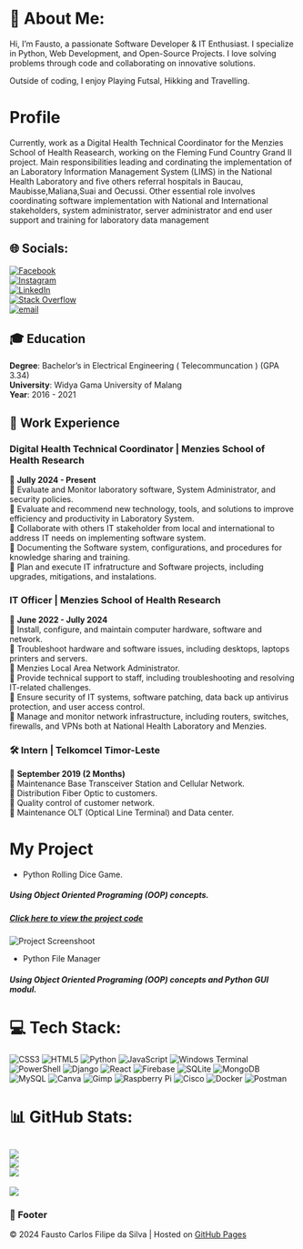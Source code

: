 # 💫 About Me:
Hi, I’m Fausto, a passionate Software Developer & IT Enthusiast. I specialize in Python, Web Development, and Open-Source Projects.
I love solving problems through code and collaborating on innovative solutions.

Outside of coding, I enjoy Playing Futsal, Hikking and Travelling.

# Profile
Currently, work as a Digital Health Technical Coordinator for the Menzies School of Health Reasearch, working on the Fleming Fund Country Grand II project. Main responsibilities leading and cordinating the implementation of an Laboratory Information Management System (LIMS) in the National
Health Laboratory and five others referral hospitals in Baucau, Maubisse,Maliana,Suai and Oecussi. Other essential role involves coordinating software implementation with National and International stakeholders, system administrator, server administrator and end user support and training for laboratory data management

## 🌐 Socials:
[![Facebook](https://img.shields.io/badge/Facebook-%231877F2.svg?logo=Facebook&logoColor=white)](https://facebook.com/FaustoAgau)<br/> [![Instagram](https://img.shields.io/badge/Instagram-%23E4405F.svg?logo=Instagram&logoColor=white)](https://instagram.com/fausto_agau) <br/>[![LinkedIn](https://img.shields.io/badge/LinkedIn-%230077B5.svg?logo=linkedin&logoColor=white)](https://linkedin.com/in/FaustoCarlosFilipedaSilva) <br/>[![Stack Overflow](https://img.shields.io/badge/-Stackoverflow-FE7A16?logo=stack-overflow&logoColor=white)](https://stackoverflow.com/users/10894568)<br/> [![email](https://img.shields.io/badge/Email-D14836?logo=gmail&logoColor=white)](mailto:faustodasilva16@gmail.com) 


## 🎓 Education
**Degree**: Bachelor’s in Electrical Engineering ( Telecommuncation ) (GPA 3.34)  
**University**: Widya Gama University of Malang  
**Year**: 2016 - 2021  

## 💼 Work Experience

### Digital Health Technical Coordinator | Menzies School of Health Research
📅 **Jully 2024 - Present**  
🔹 Evaluate and Monitor laboratory software, System Administrator, and security policies.  
🔹 Evaluate and recommend new technology, tools, and solutions to improve efficiency and productivity in Laboratory System.<br/>
🔹 Collaborate with others IT stakeholder from local and international to address IT needs on implementing software system.<br/>
🔹 Documenting the Software system, configurations, and procedures for knowledge sharing and training.<br/>
🔹 Plan and execute IT infratructure and Software projects, including upgrades, mitigations, and instalations.<br/>

### IT Officer | Menzies School of Health Research
📅 **June 2022 - Jully 2024**  
 🔹 Install, configure, and maintain computer hardware, software and network.<br/>
 🔹 Troubleshoot hardware and software issues, including desktops, laptops printers and servers.<br/>
 🔹 Menzies Local Area Network Administrator.<br/>
 🔹 Provide technical support to staff, including troubleshooting and resolving IT-related challenges.<br/>
 🔹 Ensure security of IT systems, software patching, data back up antivirus protection, and user access control.<br/>
 🔹 Manage and monitor network infrastructure, including routers, switches, firewalls, and VPNs both at National Health Laboratory and Menzies.<br/>


### 🛠️ Intern | Telkomcel Timor-Leste  
📅 **September 2019 (2 Months)** <br/>
🔹 Maintenance Base Transceiver Station and Cellular Network.<br/>
🔹 Distribution Fiber Optic to customers.<br/>
🔹 Quality control of customer network.<br/>
🔹 Maintenance OLT (Optical Line Terminal) and Data center.<br/>


# My Project 
* Python Rolling Dice Game.
##### Using Object Oriented Programing (OOP) concepts.
##### [Click here to view the project code](https://github.com/FaustoAgau68/Python-Project/blob/main/dice_rolling_game.py)
![Project Screenshoot](https://github.com/user-attachments/assets/3e24aac2-3d11-4f31-9b7e-5c2d71dae4ad)

* Python File Manager
##### Using Object Oriented Programing (OOP) concepts and Python GUI modul.



# 💻 Tech Stack:
![CSS3](https://img.shields.io/badge/css3-%231572B6.svg?style=for-the-badge&logo=css3&logoColor=white) ![HTML5](https://img.shields.io/badge/html5-%23E34F26.svg?style=for-the-badge&logo=html5&logoColor=white) ![Python](https://img.shields.io/badge/python-3670A0?style=for-the-badge&logo=python&logoColor=ffdd54) ![JavaScript](https://img.shields.io/badge/javascript-%23323330.svg?style=for-the-badge&logo=javascript&logoColor=%23F7DF1E) ![Windows Terminal](https://img.shields.io/badge/Windows%20Terminal-%234D4D4D.svg?style=for-the-badge&logo=windows-terminal&logoColor=white) ![PowerShell](https://img.shields.io/badge/PowerShell-%235391FE.svg?style=for-the-badge&logo=powershell&logoColor=white) ![Django](https://img.shields.io/badge/django-%23092E20.svg?style=for-the-badge&logo=django&logoColor=white) ![React](https://img.shields.io/badge/react-%2320232a.svg?style=for-the-badge&logo=react&logoColor=%2361DAFB) ![Firebase](https://img.shields.io/badge/firebase-a08021?style=for-the-badge&logo=firebase&logoColor=ffcd34) ![SQLite](https://img.shields.io/badge/sqlite-%2307405e.svg?style=for-the-badge&logo=sqlite&logoColor=white) ![MongoDB](https://img.shields.io/badge/MongoDB-%234ea94b.svg?style=for-the-badge&logo=mongodb&logoColor=white) ![MySQL](https://img.shields.io/badge/mysql-4479A1.svg?style=for-the-badge&logo=mysql&logoColor=white) ![Canva](https://img.shields.io/badge/Canva-%2300C4CC.svg?style=for-the-badge&logo=Canva&logoColor=white) ![Gimp](https://img.shields.io/badge/Gimp-657D8B?style=for-the-badge&logo=gimp&logoColor=FFFFFF) ![Raspberry Pi](https://img.shields.io/badge/-Raspberry_Pi-C51A4A?style=for-the-badge&logo=Raspberry-Pi) ![Cisco](https://img.shields.io/badge/cisco-%23049fd9.svg?style=for-the-badge&logo=cisco&logoColor=black) ![Docker](https://img.shields.io/badge/docker-%230db7ed.svg?style=for-the-badge&logo=docker&logoColor=white) ![Postman](https://img.shields.io/badge/Postman-FF6C37?style=for-the-badge&logo=postman&logoColor=white)
# 📊 GitHub Stats:
![](https://github-readme-stats.vercel.app/api?username=FaustoAgau68&theme=dark&hide_border=false&include_all_commits=false&count_private=false)<br/>
![](https://github-readme-streak-stats.herokuapp.com/?user=FaustoAgau68&theme=dark&hide_border=false)<br/>
![](https://github-readme-stats.vercel.app/api/top-langs/?username=FaustoAgau68&theme=dark&hide_border=false&include_all_commits=false&count_private=false&layout=compact)
---
[![](https://visitcount.itsvg.in/api?id=FaustoAgau68&icon=0&color=0)](https://visitcount.itsvg.in)

### 📌 Footer  
© 2024 Fausto Carlos Filipe da Silva | Hosted on [GitHub Pages](https://pages.github.com/)
